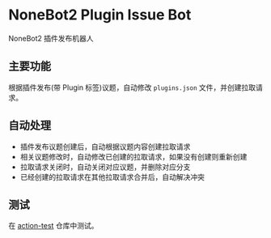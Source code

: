 # NoneBot2 Plugin Issue Bot

NoneBot2 插件发布机器人

## 主要功能

根据插件发布(带 Plugin 标签)议题，自动修改 `plugins.json` 文件，并创建拉取请求。

## 自动处理

- 插件发布议题创建后，自动根据议题内容创建拉取请求
- 相关议题修改时，自动修改已创建的拉取请求，如果没有创建则重新创建
- 拉取请求关闭时，自动关闭对应议题，并删除对应分支
- 已经创建的拉取请求在其他拉取请求合并后，自动解决冲突

## 测试

在 [action-test](https://github.com/he0119/action-test) 仓库中测试。
